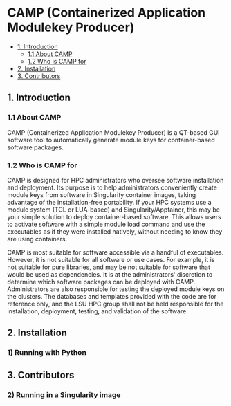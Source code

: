 # CAMP (Containerized Application Modulekey Producer)

- [1. Introduction](#1-Introduction)
  - [1.1 About CAMP](#11-About-CAMP)
  - [1.2 Who is CAMP for](#12-Who-is-CAMP-for)
- [2. Installation](#2-Installation)
- [3. Contributors](#3-Contributors)

## 1. Introduction

### 1.1 About CAMP

CAMP (Containerized Application Modulekey Producer) is a QT-based GUI software tool to automatically generate module keys for container-based software packages. 

### 1.2 Who is CAMP for

CAMP is designed for HPC administrators who oversee software installation and deployment. Its purpose is to help administrators conveniently create module keys from software in Singularity container images, taking advantage of the installation-free portability. If your HPC systems use a module system (TCL or LUA-based) and Singularity/Apptainer, this may be your simple solution to deploy container-based software. This allows users to activate software with a simple module load command and use the executables as if they were installed natively, without needing to know they are using containers.

CAMP is most suitable for software accessible via a handful of executables. However, it is not suitable for all software or use cases. For example, it is not suitable for pure libraries, and may be not suitable for software that would be used as dependencies. It is at the administrators' discretion to determine which software packages can be deployed with CAMP. Administrators are also responsible for testing the deployed module keys on the clusters. The databases and templates provided with the code are for reference only, and the LSU HPC group shall not be held responsible for the installation, deployment, testing, and validation of the software.

## 2. Installation

### 1) Running with Python

## 3. Contributors






### 2) Running in a Singularity image










